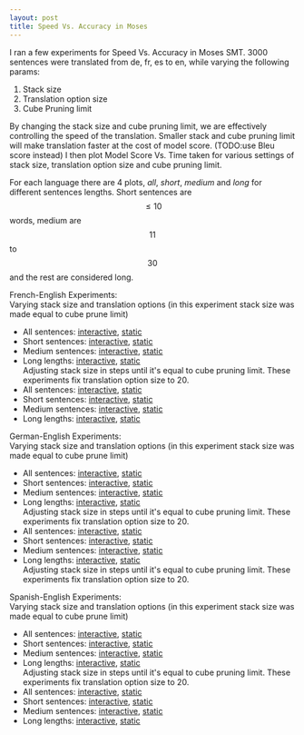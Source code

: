 ```yaml
---
layout: post
title: Speed Vs. Accuracy in Moses
---
```

I ran a few experiments for Speed Vs. Accuracy in Moses SMT. 3000 sentences were translated from de, fr, es to en, while varying the following params:

1. Stack size   
2. Translation option size  
3. Cube Pruning limit  

By changing the stack size and cube pruning limit, we are effectively controlling the speed of the translation. Smaller stack and cube pruning limit will make translation faster at the cost of model score. (TODO:use Bleu score instead) I then plot Model Score Vs. Time taken for various settings of stack size, translation option size and cube pruning limit.

For each language there are 4 plots, _all_, _short_, _medium_ and _long_ for different sentences lengths. Short sentences are $$ \le 10$$ words, medium are $$11$$ to $$30$$ and the rest are considered long.


French-English Experiments:  
Varying stack size and translation options (in this experiment stack size was made equal to cube prune limit)  
- All sentences: [interactive](https://cdn.rawgit.com/arendu/arendu.github.io/master/images/speed-vs-acc-plots/fr.all.time.vs.score.html), [static](https://raw.githubusercontent.com/arendu/arendu.github.io/master/images/speed-vs-acc-plots/fr.all.time.vs.score.png)  
- Short sentences: [interactive](https://cdn.rawgit.com/arendu/arendu.github.io/master/images/speed-vs-acc-plots/fr.short.time.vs.score.html), [static](https://raw.githubusercontent.com/arendu/arendu.github.io/master/images/speed-vs-acc-plots/fr.short.time.vs.score.png)  
- Medium sentences: [interactive](https://cdn.rawgit.com/arendu/arendu.github.io/master/images/speed-vs-acc-plots/fr.medium.time.vs.score.html), [static](https://raw.githubusercontent.com/arendu/arendu.github.io/master/images/speed-vs-acc-plots/fr.medium.time.vs.score.png)  
- Long lengths: [interactive](https://cdn.rawgit.com/arendu/arendu.github.io/master/images/speed-vs-acc-plots/fr.long.time.vs.score.html), [static](https://raw.githubusercontent.com/arendu/arendu.github.io/master/images/speed-vs-acc-plots/fr.long.time.vs.score.png)  
Adjusting stack size in steps until it's equal to cube pruning limit. These experiments fix translation option size to 20.  
- All sentences: [interactive](https://cdn.rawgit.com/arendu/arendu.github.io/master/images/speed-vs-acc-plots/fr.all.time.vs.score.vary.stack.html), [static](https://raw.githubusercontent.com/arendu/arendu.github.io/master/images/speed-vs-acc-plots/fr.all.time.vs.score.vary.stack.png)  
- Short sentences: [interactive](https://cdn.rawgit.com/arendu/arendu.github.io/master/images/speed-vs-acc-plots/fr.short.time.vs.score.vary.stack.html), [static](https://raw.githubusercontent.com/arendu/arendu.github.io/master/images/speed-vs-acc-plots/fr.short.time.vs.score.vary.stack.png)  
- Medium sentences: [interactive](https://cdn.rawgit.com/arendu/arendu.github.io/master/images/speed-vs-acc-plots/fr.medium.time.vs.score.vary.stack.html), [static](https://raw.githubusercontent.com/arendu/arendu.github.io/master/images/speed-vs-acc-plots/fr.medium.time.vs.score.vary.stack.png)  
- Long lengths: [interactive](https://cdn.rawgit.com/arendu/arendu.github.io/master/images/speed-vs-acc-plots/fr.long.time.vs.score.vary.stack.html), [static](https://raw.githubusercontent.com/arendu/arendu.github.io/master/images/speed-vs-acc-plots/fr.long.time.vs.score.vary.stack.png)  


German-English Experiments:  
Varying stack size and translation options (in this experiment stack size was made equal to cube prune limit)  
- All sentences: [interactive](https://cdn.rawgit.com/arendu/arendu.github.io/master/images/speed-vs-acc-plots/de.all.time.vs.score.html), [static](https://raw.githubusercontent.com/arendu/arendu.github.io/master/images/speed-vs-acc-plots/de.all.time.vs.score.png)  
- Short sentences: [interactive](https://cdn.rawgit.com/arendu/arendu.github.io/master/images/speed-vs-acc-plots/de.short.time.vs.score.html), [static](https://raw.githubusercontent.com/arendu/arendu.github.io/master/images/speed-vs-acc-plots/de.short.time.vs.score.png)  
- Medium sentences: [interactive](https://cdn.rawgit.com/arendu/arendu.github.io/master/images/speed-vs-acc-plots/de.medium.time.vs.score.html), [static](https://raw.githubusercontent.com/arendu/arendu.github.io/master/images/speed-vs-acc-plots/de.medium.time.vs.score.png)  
- Long lengths: [interactive](https://cdn.rawgit.com/arendu/arendu.github.io/master/images/speed-vs-acc-plots/de.long.time.vs.score.html), [static](https://raw.githubusercontent.com/arendu/arendu.github.io/master/images/speed-vs-acc-plots/de.long.time.vs.score.png)  
Adjusting stack size in steps until it's equal to cube pruning limit. These experiments fix translation option size to 20.  
- All sentences: [interactive](https://cdn.rawgit.com/arendu/arendu.github.io/master/images/speed-vs-acc-plots/de.all.time.vs.score.vary.stack.html), [static](https://raw.githubusercontent.com/arendu/arendu.github.io/master/images/speed-vs-acc-plots/de.all.time.vs.score.vary.stack.png)  
- Short sentences: [interactive](https://cdn.rawgit.com/arendu/arendu.github.io/master/images/speed-vs-acc-plots/de.short.time.vs.score.vary.stack.html), [static](https://raw.githubusercontent.com/arendu/arendu.github.io/master/images/speed-vs-acc-plots/de.short.time.vs.score.vary.stack.png)  
- Medium sentences: [interactive](https://cdn.rawgit.com/arendu/arendu.github.io/master/images/speed-vs-acc-plots/de.medium.time.vs.score.vary.stack.html), [static](https://raw.githubusercontent.com/arendu/arendu.github.io/master/images/speed-vs-acc-plots/de.medium.time.vs.score.vary.stack.png)  
- Long lengths: [interactive](https://cdn.rawgit.com/arendu/arendu.github.io/master/images/speed-vs-acc-plots/de.long.time.vs.score.vary.stack.html), [static](https://raw.githubusercontent.com/arendu/arendu.github.io/master/images/speed-vs-acc-plots/de.long.time.vs.score.vary.stack.png)  
Adjusting stack size in steps until it's equal to cube pruning limit. These experiments fix translation option size to 20.  

Spanish-English Experiments:  
Varying stack size and translation options (in this experiment stack size was made equal to cube prune limit)  
- All sentences: [interactive](https://cdn.rawgit.com/arendu/arendu.github.io/master/images/speed-vs-acc-plots/es.all.time.vs.score.html), [static](https://raw.githubusercontent.com/arendu/arendu.github.io/master/images/speed-vs-acc-plots/es.all.time.vs.score.png)  
- Short sentences: [interactive](https://cdn.rawgit.com/arendu/arendu.github.io/master/images/speed-vs-acc-plots/es.short.time.vs.score.html), [static](https://raw.githubusercontent.com/arendu/arendu.github.io/master/images/speed-vs-acc-plots/es.short.time.vs.score.png)  
- Medium sentences: [interactive](https://cdn.rawgit.com/arendu/arendu.github.io/master/images/speed-vs-acc-plots/es.medium.time.vs.score.html), [static](https://raw.githubusercontent.com/arendu/arendu.github.io/master/images/speed-vs-acc-plots/es.medium.time.vs.score.png)  
- Long lengths: [interactive](https://cdn.rawgit.com/arendu/arendu.github.io/master/images/speed-vs-acc-plots/es.long.time.vs.score.html), [static](https://raw.githubusercontent.com/arendu/arendu.github.io/master/images/speed-vs-acc-plots/es.long.time.vs.score.png)  
Adjusting stack size in steps until it's equal to cube pruning limit. These experiments fix translation option size to 20.  
- All sentences: [interactive](https://cdn.rawgit.com/arendu/arendu.github.io/master/images/speed-vs-acc-plots/es.all.time.vs.score.vary.stack.html), [static](https://raw.githubusercontent.com/arendu/arendu.github.io/master/images/speed-vs-acc-plots/es.all.time.vs.score.vary.stack.png)  
- Short sentences: [interactive](https://cdn.rawgit.com/arendu/arendu.github.io/master/images/speed-vs-acc-plots/es.short.time.vs.score.vary.stack.html), [static](https://raw.githubusercontent.com/arendu/arendu.github.io/master/images/speed-vs-acc-plots/es.short.time.vs.score.vary.stack.png)  
- Medium sentences: [interactive](https://cdn.rawgit.com/arendu/arendu.github.io/master/images/speed-vs-acc-plots/es.medium.time.vs.score.vary.stack.html), [static](https://raw.githubusercontent.com/arendu/arendu.github.io/master/images/speed-vs-acc-plots/es.medium.time.vs.score.vary.stack.png)  
- Long lengths: [interactive](https://cdn.rawgit.com/arendu/arendu.github.io/master/images/speed-vs-acc-plots/es.long.time.vs.score.vary.stack.html), [static](https://raw.githubusercontent.com/arendu/arendu.github.io/master/images/speed-vs-acc-plots/es.long.time.vs.score.vary.stack.png)  
